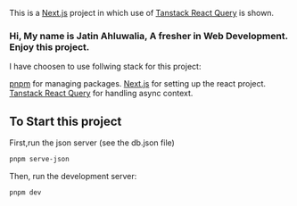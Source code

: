 This is a [Next.js](https://nextjs.org/) project in which use of [Tanstack React Query](https://www.npmjs.com/package/@tanstack/react-query) is shown.

### Hi, My name is Jatin Ahluwalia, A fresher in Web Development. Enjoy this project.

I have choosen to use follwing stack for this project:

[pnpm](https://www.npmjs.com/package/pnpm/v/7.30.0-0) for managing packages.
[Next.js](https://nextjs.org/) for setting up the react project.
[Tanstack React Query](https://www.npmjs.com/package/@tanstack/react-query) for handling async context.

## To Start this project

First,run the json server (see the db.json file)

```bash
pnpm serve-json
```

Then, run the development server:

```bash
pnpm dev
```
